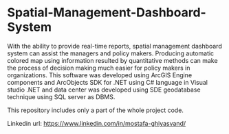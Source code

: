 # Spatial-Management-Dashboard-System
With the ability to provide real-time reports, spatial management dashboard system can assist the managers and policy makers. Producing automatic colored map using information resulted by quantitative methods can make the process of decision making much easier for policy makers in organizations. This software was developed using ArcGIS Engine components and ArcObjects SDK for .NET using C# language in Visual studio .NET and data center was developed using SDE geodatabase technique using SQL server as DBMS.

This repository includes only a part of the whole project code.

Linkedin url: https://www.linkedin.com/in/mostafa-ghiyasvand/
